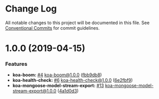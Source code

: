 # Change Log

All notable changes to this project will be documented in this file.
See [Conventional Commits](https://conventionalcommits.org) for commit guidelines.

# 1.0.0 (2019-04-15)


### Features

* **koa-boom:** [#4](https://github.com/sigfox/javascript/issues/4) koa-boom@1.0.0 ([fbb9db8](https://github.com/sigfox/javascript/commit/fbb9db8))
* **koa-health-check:** [#6](https://github.com/sigfox/javascript/issues/6) koa-health-check@1.0.0 ([6e2fbf9](https://github.com/sigfox/javascript/commit/6e2fbf9))
* **koa-mongoose-model-stream-export:** [#13](https://github.com/sigfox/javascript/issues/13) koa-mongoose-model-stream-export@1.0.0 ([4a1d0d3](https://github.com/sigfox/javascript/commit/4a1d0d3))
